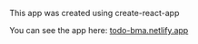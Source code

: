 This app was created using create-react-app

You can see the app here: [todo-bma.netlify.app](todo-bma.netlify.app/)